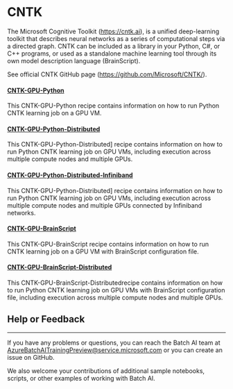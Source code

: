 # CNTK

The Microsoft Cognitive Toolkit (https://cntk.ai), is a unified deep-learning toolkit that describes neural networks as a series of computational steps via a directed graph. CNTK can be included as a library in your Python, C#, or C++ programs, or used as a standalone machine learning tool through its own model description language (BrainScript). 

See official CNTK GitHub page (https://github.com/Microsoft/CNTK/).

#### [CNTK-GPU-Python](./CNTK-GPU-Python)
This CNTK-GPU-Python recipe contains information on how to run Python CNTK learning job on a GPU VM.

#### [CNTK-GPU-Python-Distributed](./CNTK-GPU-Python-Distributed)
This CNTK-GPU-Python-Distributed] recipe contains information on how to run Python CNTK learning job on GPU VMs, including execution across multiple compute nodes and multiple GPUs.

#### [CNTK-GPU-Python-Distributed-Infiniband](./CNTK-GPU-Python-Distributed-Infiniband)
This CNTK-GPU-Python-Distributed] recipe contains information on how to run Python CNTK learning job on GPU VMs, including execution across multiple compute nodes and multiple GPUs connected by Infiniband networks.

#### [CNTK-GPU-BrainScript](./CNTK-GPU-BrainScript)
This CNTK-GPU-BrainScript recipe contains information on how to run CNTK learning job on a GPU VM with BrainScript configuration file.

#### [CNTK-GPU-BrainScript-Distributed](./CNTK-GPU-BrainScript-Distributed)
This CNTK-GPU-BrainScript-Distributedrecipe contains information on how to run Python CNTK learning job on GPU VMs with BrainScript configuration file, including execution across multiple compute nodes and multiple GPUs.

## Help or Feedback
--------------------
If you have any problems or questions, you can reach the Batch AI team at [AzureBatchAITrainingPreview@service.microsoft.com](mailto:AzureBatchAITrainingPreview@service.microsoft.com) or you can create an issue on GitHub.

We also welcome your contributions of additional sample notebooks, scripts, or other examples of working with Batch AI.
